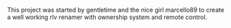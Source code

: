 This project was started by gentletime and the nice girl marcello89 to create a well working rlv renamer with ownership system and remote control.